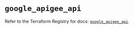 # `google_apigee_api`

Refer to the Terraform Registry for docs: [`google_apigee_api`](https://registry.terraform.io/providers/hashicorp/google/6.23.0/docs/resources/apigee_api).
